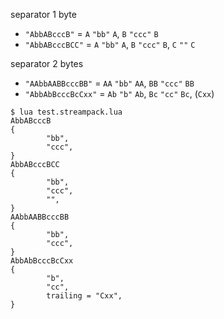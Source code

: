 
separator 1 byte
 * `"AbbABcccB"`   = `A` `"bb"` `A`, `B` `"ccc"` `B`
 * `"AbbABcccBCC"` = `A` `"bb"` `A`, `B` `"ccc"` `B`, `C` `""` `C` 

separator 2 bytes
 * `"AAbbAABBcccBB"`  = `AA` `"bb"` `AA`, `BB` `"ccc"` `BB`
 * `"AbbAbBcccBcCxx"` = `Ab` `"b"` `Ab`, `Bc` `"cc"` `Bc`, (`Cxx`)


```
$ lua test.streampack.lua
AbbABcccB
{
        "bb",
        "ccc",
}
AbbABcccBCC
{
        "bb",
        "ccc",
        "",
}
AAbbAABBcccBB
{
        "bb",
        "ccc",
}
AbbAbBcccBcCxx
{
        "b",
        "cc",
        trailing = "Cxx",
}
```
